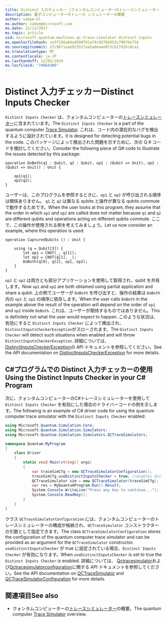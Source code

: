```yaml
---
title: Distinct 入力チェッカー |クォンタムコンピューターのトレースシミュレーター |Microsoft Docs
description: 量子コンピューターのトレース シミュレーターの概要
author: vadym-kl
ms.author: vadym@microsoft.com
ms.date: 12/11/2017
ms.topic: article
uid: microsoft.quantum.machines.qc-trace-simulator.distinct-inputs
ms.openlocfilehash: ce3f156a84a4509781a74c9276b953c79670a756
ms.sourcegitcommit: 27c9bf1aae923527aa5adeaee073cb27d35c0ca1
ms.translationtype: MT
ms.contentlocale: ja-JP
ms.lasthandoff: 12/05/2019
ms.locfileid: "74864306"
---
```

# <a name="distinct-inputs-checker"></a><span data-ttu-id="7e71a-103">Distinct 入力チェッカー</span><span class="sxs-lookup"><span data-stu-id="7e71a-103">Distinct Inputs Checker</span></span>

<span data-ttu-id="7e71a-104">`Distinct Inputs Checker` は、クォンタムコンピューターの[トレースシミュレーター](xref:microsoft.quantum.machines.qc-trace-simulator.intro)に含まれています。</span><span class="sxs-lookup"><span data-stu-id="7e71a-104">The `Distinct Inputs Checker` is a part of the quantum computer [Trace Simulator](xref:microsoft.quantum.machines.qc-trace-simulator.intro).</span></span> <span data-ttu-id="7e71a-105">これは、コード内の潜在的なバグを検出するように設計されています。</span><span class="sxs-lookup"><span data-stu-id="7e71a-105">It is designed for detecting potential bugs in the code.</span></span> <span data-ttu-id="7e71a-106">このパッケージによって検出された問題を示すために、次の Q # コードを検討してください。</span><span class="sxs-lookup"><span data-stu-id="7e71a-106">Consider the following piece of Q# code to illustrate the issues detected by this package:</span></span>

```qsharp
operation DoBoth(q1 : Qubit, q2 : Qubit, op1 : (Qubit => Unit), op2 : (Qubit => Unit)) : Unit {

    op1(q1);
    op2(q2);
}
```

<span data-ttu-id="7e71a-107">ユーザーは、このプログラムを参照するときに、`op1` と `op2` が呼び出される順序は関係ありません。 `q1` と `q2` は異なる qubits と操作が異なる qubits commute で動作するためです。</span><span class="sxs-lookup"><span data-stu-id="7e71a-107">When the user looks at this program, they assume that the order in which `op1` and `op2` are called does not matter because `q1` and `q2` are different qubits and operations acting on different qubits commute.</span></span> <span data-ttu-id="7e71a-108">ここで、この操作が使用される例を考えてみましょう。</span><span class="sxs-lookup"><span data-stu-id="7e71a-108">Let us now consider an example, where this operation is used:</span></span>

```qsharp
operation CapturedQubits () : Unit {

    using (q = Qubit[3]) {
        let op1 = CNOT(_, q[1]);
        let op2 = CNOT(q[1], _);
        DoBoth(q[0], q[2], op1, op2);
    }
}
```

<span data-ttu-id="7e71a-109">`op1` と `op2` は両方とも部分アプリケーションを使用して取得され、qubit を共有します。</span><span class="sxs-lookup"><span data-stu-id="7e71a-109">Now `op1` and `op2` are both obtained using partial application and share a qubit.</span></span> <span data-ttu-id="7e71a-110">上の例でユーザーが `DoBoth` を呼び出すと、操作の結果は `DoBoth`内の `op1` と `op2` の順序に依存します。</span><span class="sxs-lookup"><span data-stu-id="7e71a-110">When the user calls `DoBoth` in the example above the result of the operation will depend on the order of `op1` and `op2` inside `DoBoth`.</span></span> <span data-ttu-id="7e71a-111">これは、ユーザーが期待するものではありません。</span><span class="sxs-lookup"><span data-stu-id="7e71a-111">This is definitely not what the user would expect to happen.</span></span> <span data-ttu-id="7e71a-112">このような状況は、有効にすると `Distinct Inputs Checker` によって検出され、`DistinctInputsCheckerException`がスローされます。</span><span class="sxs-lookup"><span data-stu-id="7e71a-112">The `Distinct Inputs Checker` will detect such situations when enabled and will throw `DistinctInputsCheckerException`.</span></span> <span data-ttu-id="7e71a-113">詳細については、 [DistinctInputsCheckerException](https://docs.microsoft.com/dotnet/api/Microsoft.Quantum.Simulation.Simulators.QCTraceSimulators.DistinctInputsCheckerException)の API ドキュメントを参照してください。</span><span class="sxs-lookup"><span data-stu-id="7e71a-113">See the API documentation on [DistinctInputsCheckerException](https://docs.microsoft.com/dotnet/api/Microsoft.Quantum.Simulation.Simulators.QCTraceSimulators.DistinctInputsCheckerException) for more details.</span></span>

## <a name="using-the-distinct-inputs-checker-in-your-c-program"></a><span data-ttu-id="7e71a-114">C#プログラムでの Distinct 入力チェッカーの使用</span><span class="sxs-lookup"><span data-stu-id="7e71a-114">Using the Distinct Inputs Checker in your C# Program</span></span>

<span data-ttu-id="7e71a-115">次に、クォンタムコンピューターのC#トレースシミュレーターを使用して `Distinct Inputs Checker` を有効にした場合のドライバーコードの例を示します。</span><span class="sxs-lookup"><span data-stu-id="7e71a-115">The following is an example of C# driver code for using the quantum computer trace simulator with the `Distinct Inputs Checker` enabled:</span></span>

```csharp
using Microsoft.Quantum.Simulation.Core;
using Microsoft.Quantum.Simulation.Simulators;
using Microsoft.Quantum.Simulation.Simulators.QCTraceSimulators;

namespace Quantum.MyProgram
{
    class Driver
    {
        static void Main(string[] args)
        {
            var traceSimCfg = new QCTraceSimulatorConfiguration();
            traceSimCfg.useDistinctInputsChecker = true; //enables distinct inputs checker
            QCTraceSimulator sim = new QCTraceSimulator(traceSimCfg);
            var res = MyQuantumProgram.Run().Result;
            System.Console.WriteLine("Press any key to continue...");
            System.Console.ReadKey();
        }
    }
}
```

<span data-ttu-id="7e71a-116">クラス `QCTraceSimulatorConfiguration` には、クォンタムコンピューターのトレースシミュレーターの構成が格納され、`QCTraceSimulator` コンストラクターの引数として指定できます。</span><span class="sxs-lookup"><span data-stu-id="7e71a-116">The class `QCTraceSimulatorConfiguration` stores the configuration of the quantum computer trace simulator and can be provided as an argument for the `QCTraceSimulator` constructor.</span></span> <span data-ttu-id="7e71a-117">`useDistinctInputsChecker` が true に設定されている場合、`Distinct Inputs Checker` が有効になります。</span><span class="sxs-lookup"><span data-stu-id="7e71a-117">When `useDistinctInputsChecker` is set to true the `Distinct Inputs Checker` is enabled.</span></span> <span data-ttu-id="7e71a-118">詳細については、 [Qctracesimulator](https://docs.microsoft.com/dotnet/api/Microsoft.Quantum.Simulation.Simulators.QCTraceSimulators.QCTraceSimulator)および[Qctracesimulatorconfiguration](https://docs.microsoft.com/dotnet/api/Microsoft.Quantum.Simulation.Simulators.QCTraceSimulators.QCTraceSimulatorConfiguration?)に関する API ドキュメントを参照してください。</span><span class="sxs-lookup"><span data-stu-id="7e71a-118">See the API documentation on [QCTraceSimulator](https://docs.microsoft.com/dotnet/api/Microsoft.Quantum.Simulation.Simulators.QCTraceSimulators.QCTraceSimulator) and [QCTraceSimulatorConfiguration](https://docs.microsoft.com/dotnet/api/Microsoft.Quantum.Simulation.Simulators.QCTraceSimulators.QCTraceSimulatorConfiguration?) for more details.</span></span>

## <a name="see-also"></a><span data-ttu-id="7e71a-119">関連項目</span><span class="sxs-lookup"><span data-stu-id="7e71a-119">See also</span></span>

- <span data-ttu-id="7e71a-120">クォンタムコンピューターの[トレースシミュレーター](xref:microsoft.quantum.machines.qc-trace-simulator.intro)の概要。</span><span class="sxs-lookup"><span data-stu-id="7e71a-120">The quantum computer [Trace Simulator](xref:microsoft.quantum.machines.qc-trace-simulator.intro) overview.</span></span>

